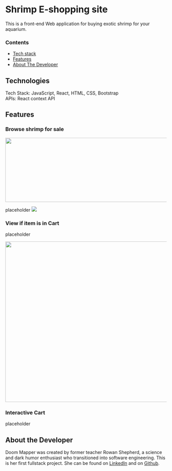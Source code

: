 # **Shrimp E-shopping site**

This is a front-end Web application for buying exotic shrimp for your aquarium.


### Contents

* [Tech stack](#techstack)
* [Features](#features)
* [About The Developer](#aboutme)

## <a name="techstack"></a>Technologies

Tech Stack:  JavaScript, React, HTML, CSS, Bootstrap  <br>
APIs: React context API

## <a name="features"></a>Features

### **Browse shrimp for sale**
<img src="/static/img/shrimp_shopping.png" width="1000" height="200">

placeholder
<img src="/static/img/shrimp_details.gif">

### **View if item is in Cart**

 placeholder

<img src="/static/img/shrimp_cart.gif" width="1000" height="500">

### **Interactive Cart**

placeholder


## <a name="aboutme"></a>About the Developer

 Doom Mapper was created by former teacher Rowan Shepherd, a science and dark humor enthusiast who transitioned into software engineering. This is her first fullstack project. She can be found on [LinkedIn](https://https://www.linkedin.com/in/rowan-shepherd/) and on [Github](https://github.com/EpicRowan).
